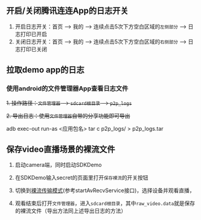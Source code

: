 ## 开启/关闭腾讯连连App的日志开关
1. 开启日志开关：首页 --> 我的 --> 连续点击5次下方空白区域的`左侧部分` --> 日志打印已开启
2. 关闭日志开关：首页 --> 我的 --> 连续点击5次下方空白区域的`右侧部分` --> 日志打印已关闭

## 拉取demo app的日志

### 使用android的文件管理器App查看日志文件
~~1. 操作路径：`文件管理器` --> `sdcard根目录` --> `p2p_logs`~~

~~2. 导出日志：使用`文件管理器`自带的分享功能即可导出~~

adb exec-out run-as <应用包名> tar c p2p_logs/ > p2p_logs.tar

## 保存video直播场景的裸流文件

1. 启动camera端，同时启动SDKDemo

2. 在SDKDemo输入secret的页面里打开`保存裸流`的开关按钮

3. 切换到[裸流传输模式](https://github.com/tencentyun/iot-link-android/blob/master/sdk/video-link-android/doc/AndroidSDK%E8%AF%B4%E6%98%8E.md)(参考startAvRecvService接口)，选择设备并观看直播，

4. 观看结束后打开`文件管理器`，进入`sdcard根目录`，其中`raw_video.data`就是保存的裸流文件（导出方法同上述导出日志的方法）
